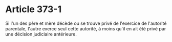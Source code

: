 # Article 373-1

<p>Si l'un des père et mère décède ou se trouve privé de l'exercice de l'autorité parentale, l'autre exerce seul cette autorité, à moins qu'il en ait été privé par une décision judiciaire antérieure.</p>